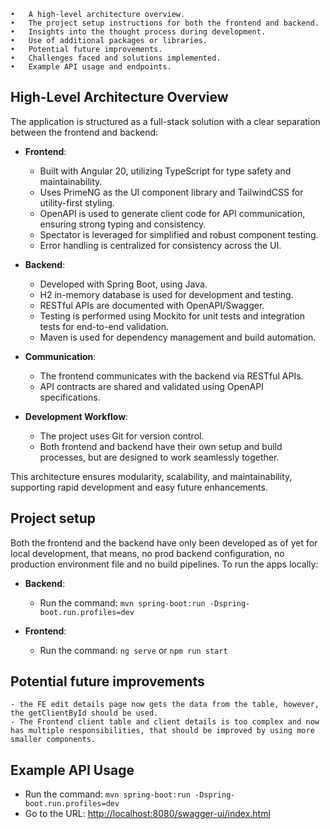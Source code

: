     •	A high-level architecture overview.
	•	The project setup instructions for both the frontend and backend.
	•	Insights into the thought process during development.
	•	Use of additional packages or libraries.
	•	Potential future improvements.
	•	Challenges faced and solutions implemented.
	•	Example API usage and endpoints.



## High-Level Architecture Overview

The application is structured as a full-stack solution with a clear separation between the frontend and backend:

- **Frontend**:
    - Built with Angular 20, utilizing TypeScript for type safety and maintainability.
    - Uses PrimeNG as the UI component library and TailwindCSS for utility-first styling.
    - OpenAPI is used to generate client code for API communication, ensuring strong typing and consistency.
    - Spectator is leveraged for simplified and robust component testing.
    - Error handling is centralized for consistency across the UI.

- **Backend**:
    - Developed with Spring Boot, using Java.
    - H2 in-memory database is used for development and testing.
    - RESTful APIs are documented with OpenAPI/Swagger.
    - Testing is performed using Mockito for unit tests and integration tests for end-to-end validation.
    - Maven is used for dependency management and build automation.

- **Communication**:
    - The frontend communicates with the backend via RESTful APIs.
    - API contracts are shared and validated using OpenAPI specifications.

- **Development Workflow**:
    - The project uses Git for version control.
    - Both frontend and backend have their own setup and build processes, but are designed to work seamlessly together.

This architecture ensures modularity, scalability, and maintainability, supporting rapid development and easy future enhancements.

## Project setup
Both the frontend and the backend have only been developed as of yet for local development, that means, no prod backend configuration, no 
production environment file and no build pipelines. To run the apps locally:
- **Backend**:
    - Run the command: `mvn spring-boot:run -Dspring-boot.run.profiles=dev`

- **Frontend**:
    - Run the command: `ng serve` or `npm run start`

## Potential future improvements
    - the FE edit details page now gets the data from the table, however, the getClientById should be used.
    - The Frontend client table and client details is too complex and now has multiple responsibilities, that should be improved by using more smaller components.

## Example API Usage
- Run the command: `mvn spring-boot:run -Dspring-boot.run.profiles=dev`
- Go to the URL: [http://localhost:8080/swagger-ui/index.html](http://localhost:8080/swagger-ui/index.html)
